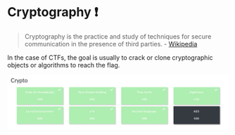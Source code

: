 # Cryptography :exclamation:
> Cryptography is the practice and study of techniques for secure communication in the presence of third parties. - [Wikipedia](http://en.wikipedia.org/wiki/Cryptography)

In the case of CTFs, the goal is usually to crack or clone cryptographic objects or algorithms to reach the flag.


<img src="Images/crypto.png">
 
